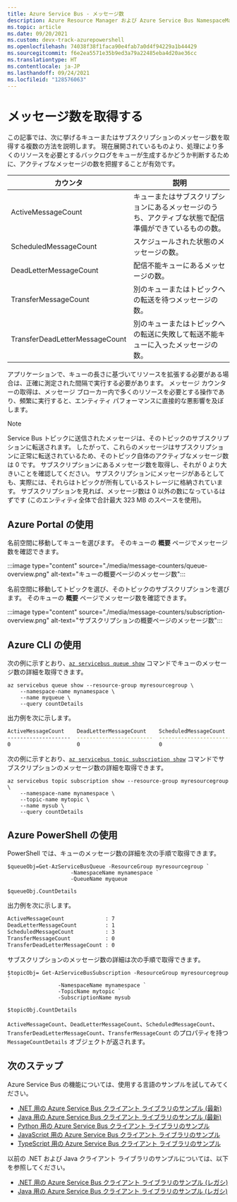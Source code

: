 ```yaml
---
title: Azure Service Bus - メッセージ数
description: Azure Resource Manager および Azure Service Bus NamespaceManager API を使用して、キューおよびサブスクリプションに保持されているメッセージの数を取得します。
ms.topic: article
ms.date: 09/20/2021
ms.custom: devx-track-azurepowershell
ms.openlocfilehash: 74038f38f1faca90e4fab7a0d4f94229a1b44429
ms.sourcegitcommit: f6e2ea5571e35b9ed3a79a22485eba4d20ae36cc
ms.translationtype: HT
ms.contentlocale: ja-JP
ms.lasthandoff: 09/24/2021
ms.locfileid: "128576063"
---
```

# <a name="get-message-counters"></a>メッセージ数を取得する
この記事では、次に挙げるキューまたはサブスクリプションのメッセージ数を取得する複数の方法を説明します。 現在展開されているものより、処理により多くのリソースを必要とするバックログをキューが生成するかどうか判断するために、アクティブなメッセージの数を把握することが有効です。 

| カウンタ | 説明 |
| ----- | ---------- | 
| ActiveMessageCount | キューまたはサブスクリプションにあるメッセージのうち、アクティブな状態で配信準備ができているものの数。 |
| ScheduledMessageCount | スケジュールされた状態のメッセージの数。 |
| DeadLetterMessageCount | 配信不能キューにあるメッセージの数。 |
| TransferMessageCount | 別のキューまたはトピックへの転送を待つメッセージの数。 |
| TransferDeadLetterMessageCount | 別のキューまたはトピックへの転送に失敗して転送不能キューに入ったメッセージの数。 |

アプリケーションで、キューの長さに基づいてリソースを拡張する必要がある場合は、正確に測定された間隔で実行する必要があります。 メッセージ カウンターの取得は、メッセージ ブローカー内で多くのリソースを必要とする操作であり、頻繁に実行すると、エンティティ パフォーマンスに直接的な悪影響を及ぼします。

> [!NOTE]
> Service Bus トピックに送信されたメッセージは、そのトピックのサブスクリプションに転送されます。 したがって、これらのメッセージはサブスクリプションに正常に転送されているため、そのトピック自体のアクティブなメッセージ数は 0 です。 サブスクリプションにあるメッセージ数を取得し、それが 0 より大きいことを確認してください。 サブスクリプションにメッセージがあるとしても、実際には、それらはトピックが所有しているストレージに格納されています。 サブスクリプションを見れば、メッセージ数は 0 以外の数になっているはずです (このエンティティ全体で合計最大 323 MB のスペースを使用)。


## <a name="using-azure-portal"></a>Azure Portal の使用
名前空間に移動してキューを選びます。 そのキューの **概要** ページでメッセージ数を確認できます。

:::image type="content" source="./media/message-counters/queue-overview.png" alt-text="キューの概要ページのメッセージ数":::

名前空間に移動してトピックを選び、そのトピックのサブスクリプションを選びます。 そのキューの **概要** ページでメッセージ数を確認できます。

:::image type="content" source="./media/message-counters/subscription-overview.png" alt-text="サブスクリプションの概要ページのメッセージ数":::

## <a name="using-azure-cli"></a>Azure CLI の使用
次の例に示すとおり、[`az servicebus queue show`](/cli/azure/servicebus/queue#az_servicebus_queue_show) コマンドでキューのメッセージ数の詳細を取得できます。 

```azurecli-interactive
az servicebus queue show --resource-group myresourcegroup \
    --namespace-name mynamespace \
    --name myqueue \
    --query countDetails
```

出力例を次に示します。

```bash
ActiveMessageCount    DeadLetterMessageCount    ScheduledMessageCount    TransferMessageCount    TransferDeadLetterMessageCount
--------------------  ------------------------  -----------------------  ----------------------  --------------------------------
0                     0                         0                        0                       0
```

次の例に示すとおり、[`az servicebus topic subscription show`](/cli/azure/servicebus/topic/subscription#az_servicebus_topic_subscription_show) コマンドでサブスクリプションのメッセージ数の詳細を取得できます。 

```azurecli-interactive
az servicebus topic subscription show --resource-group myresourcegroup \
    --namespace-name mynamespace \
    --topic-name mytopic \
    --name mysub \
    --query countDetails
```

## <a name="using-azure-powershell"></a>Azure PowerShell の使用
PowerShell では、キューのメッセージ数の詳細を次の手順で取得できます。

```azurepowershell-interactive
$queueObj=Get-AzServiceBusQueue -ResourceGroup myresourcegroup `
                    -NamespaceName mynamespace `
                    -QueueName myqueue 

$queueObj.CountDetails
```

出力例を次に示します。

```bash
ActiveMessageCount             : 7
DeadLetterMessageCount         : 1
ScheduledMessageCount          : 3
TransferMessageCount           : 0
TransferDeadLetterMessageCount : 0
```

サブスクリプションのメッセージ数の詳細は次の手順で取得できます。

```azurepowershell-interactive
$topicObj= Get-AzServiceBusSubscription -ResourceGroup myresourcegroup `
                -NamespaceName mynamespace `
                -TopicName mytopic `
                -SubscriptionName mysub

$topicObj.CountDetails
```

`ActiveMessageCount`、`DeadLetterMessageCount`、`ScheduledMessageCount`、`TransferDeadLetterMessageCount`、`TransferMessageCount` のプロパティを持つ `MessageCountDetails` オブジェクトが返されます。 

## <a name="next-steps"></a>次のステップ

Azure Service Bus の機能については、使用する言語のサンプルを試してみてください。 

- [.NET 用の Azure Service Bus クライアント ライブラリのサンプル (最新)](/samples/azure/azure-sdk-for-net/azuremessagingservicebus-samples/) 
- [Java 用の Azure Service Bus クライアント ライブラリのサンプル (最新)](/samples/azure/azure-sdk-for-java/servicebus-samples/)
- [Python 用の Azure Service Bus クライアント ライブラリのサンプル](/samples/azure/azure-sdk-for-python/servicebus-samples/)
- [JavaScript 用の Azure Service Bus クライアント ライブラリのサンプル](/samples/azure/azure-sdk-for-js/service-bus-javascript/)
- [TypeScript 用の Azure Service Bus クライアント ライブラリのサンプル](/samples/azure/azure-sdk-for-js/service-bus-typescript/)

以前の .NET および Java クライアント ライブラリのサンプルについては、以下を参照してください。
- [.NET 用の Azure Service Bus クライアント ライブラリのサンプル (レガシ)](https://github.com/Azure/azure-service-bus/tree/master/samples/DotNet/Microsoft.Azure.ServiceBus/)
- [Java 用の Azure Service Bus クライアント ライブラリのサンプル (レガシ)](https://github.com/Azure/azure-service-bus/tree/master/samples/Java/azure-servicebus)
